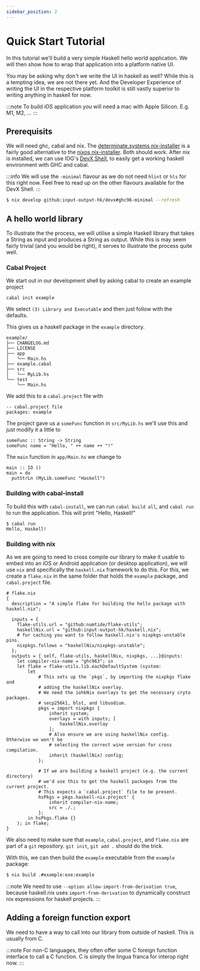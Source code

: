 ```yaml
---
sidebar_position: 2
---
```


# Quick Start Tutorial

In this tutorial we'll build a very simple Haskell hello world application. We
will then show how to wrap that application into a platform native UI.

You may be asking why don't we write the UI in haskell as well? While this is
a tempting idea, we are not there yet. And the Developer Experience of writing
the UI in the respective platform toolkit is still vastly superior to writing
anything in haskell for now.

:::note
To build iOS application you will need a mac with Apple Silicon. E.g. M1, M2, ...
:::

## Prerequisits

We will need ghc, cabal and nix. The [determinate.systems nix-installer](https://github.com/DeterminateSystems/nix-installer) is a fairly good alternative to the [nixos nix-installer](https://nixos.org/download). Both should
work. After nix is installed, we can use IOG's [DevX Shell](http://github.com/input-output-hk/devx), to easily
get a working haskell environment with GHC and cabal.

:::info
We will use the `-minimal` flavour as we do not need `hlint` or `hls` for this right now. Feel free to read up
on the other flavours available for the DevX Shell.
:::

```bash
$ nix develop github:input-output-hk/devx#ghc96-minimal --refresh
```

## A hello world library

To illustrate the the process, we will utilise a simple Haskell library that
takes a String as input and produces a String as output. While this is may seem
fairly trivial (and you would be right), it serves to illustrate the process
quite well.

### Cabal Project

We start out in our development shell by asking cabal to create an example project
```
cabal init example
```
We select `(3) Library and Executable` and then just follow with the defaults.

This gives us a haskell package in the `example` directory.
```
example/
├── CHANGELOG.md
├── LICENSE
├── app
│   └── Main.hs
├── example.cabal
├── src
│   └── MyLib.hs
└── test
    └── Main.hs
```

We add this to a `cabal.project` file with

```
-- cabal.project file
packages: example
```

The project gave us a `someFunc` function in `src/MyLib.hs` we'll use this and
just modify it a little to
```
someFunc :: String -> String
someFunc name = "Hello, " ++ name ++ "!"
```

The `main` function in `app/Main.hs` we change to
```
main :: IO ()
main = do
  putStrLn (MyLib.someFunc "Haskell")
```

### Building with cabal-install

To build this with `cabal-install`, we can run `cabal build all`, and `cabal run`
to run the application. This will print "Hello, Haskell!"

```
$ cabal run
Hello, Haskell!
```

### Building with nix

As we are going to need to cross compile our library to make it usable to embed
into an iOS or Android application (or desktop application), we will use `nix`
and specifically the `haskell.nix` framework to do this. For this, we create
a `flake.nix` in the same folder that holds the `example` package, and `cabal.project` file.

```
# flake.nix
{
  description = "A simple flake for building the hello package with haskell.nix";

  inputs = {
    flake-utils.url = "github:numtide/flake-utils";
    haskellNix.url = "github:input-output-hk/haskell.nix";
    # for caching you want to follow haskell.nix's nixpkgs-unstable pins.
    nixpkgs.follows = "haskellNix/nixpkgs-unstable";
  };
  outputs = { self, flake-utils, haskellNix, nixpkgs, ...}@inputs:
    let compiler-nix-name = "ghc963"; in
    let flake = flake-utils.lib.eachDefaultSystem (system:
        let
            # This sets up the `pkgs`, by importing the nixpkgs flake and
            # adding the haskellNix overlay.
            # We need the iohkNix overlays to get the necessary cryto packages.
            # secp256k1, blst, and libsodium.
            pkgs = import nixpkgs {
                inherit system;
                overlays = with inputs; [
                    haskellNix.overlay
                ];
                # Also ensure we are using haskellNix config. Otherwise we won't be
                # selecting the correct wine version for cross compilation.
                inherit (haskellNix) config;
            };

            # If we are building a haskell project (e.g. the current directory)
            # we'd use this to get the haskell packages from the current project.
            # This expects a `cabal.project` file to be present.
            hsPkgs = pkgs.haskell-nix.project' {
                inherit compiler-nix-name;
                src = ./.;
            };
        in hsPkgs.flake {}
    ); in flake;
}
```

We also need to make sure that `example`, `cabal.project`, and `flake.nix` are
part of a `git` repository. `git init`, `git add .` should do the trick.

With this, we can then build the `example` executable from the `example` package:
```bash
$ nix build .#example:exe:example
```


:::note
We need to use `--option allow-import-from-derivation true`, because haskell.nix
uses `import-from-derivation` to dynamically construct nix expressions for haskell
projects.
:::

## Adding a foreign function export

We need to have a way to call into our library from outside of haskell.  This is
usually from C.

:::note
For non-C languages, they often offer some C foreign function
interface to call a C function. C is simply the lingua franca for interop right now.
:::